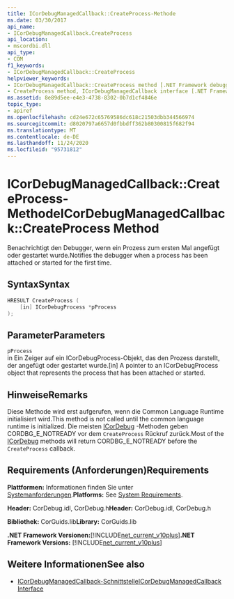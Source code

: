 ```yaml
---
title: ICorDebugManagedCallback::CreateProcess-Methode
ms.date: 03/30/2017
api_name:
- ICorDebugManagedCallback.CreateProcess
api_location:
- mscordbi.dll
api_type:
- COM
f1_keywords:
- ICorDebugManagedCallback::CreateProcess
helpviewer_keywords:
- ICorDebugManagedCallback::CreateProcess method [.NET Framework debugging]
- CreateProcess method, ICorDebugManagedCallback interface [.NET Framework debugging]
ms.assetid: 8e89d5ee-e4e3-4738-8302-0b7d1cf4846e
topic_type:
- apiref
ms.openlocfilehash: cd24e672c65769586dc618c21503dbb344566974
ms.sourcegitcommit: d8020797a6657d0fbbdff362b80300815f682f94
ms.translationtype: MT
ms.contentlocale: de-DE
ms.lasthandoff: 11/24/2020
ms.locfileid: "95731812"
---
```

# <a name="icordebugmanagedcallbackcreateprocess-method"></a><span data-ttu-id="190ce-102">ICorDebugManagedCallback::CreateProcess-Methode</span><span class="sxs-lookup"><span data-stu-id="190ce-102">ICorDebugManagedCallback::CreateProcess Method</span></span>

<span data-ttu-id="190ce-103">Benachrichtigt den Debugger, wenn ein Prozess zum ersten Mal angefügt oder gestartet wurde.</span><span class="sxs-lookup"><span data-stu-id="190ce-103">Notifies the debugger when a process has been attached or started for the first time.</span></span>  
  
## <a name="syntax"></a><span data-ttu-id="190ce-104">Syntax</span><span class="sxs-lookup"><span data-stu-id="190ce-104">Syntax</span></span>  
  
```cpp  
HRESULT CreateProcess (  
    [in] ICorDebugProcess *pProcess  
);  
```  
  
## <a name="parameters"></a><span data-ttu-id="190ce-105">Parameter</span><span class="sxs-lookup"><span data-stu-id="190ce-105">Parameters</span></span>  

 `pProcess`  
 <span data-ttu-id="190ce-106">in Ein Zeiger auf ein ICorDebugProcess-Objekt, das den Prozess darstellt, der angefügt oder gestartet wurde.</span><span class="sxs-lookup"><span data-stu-id="190ce-106">[in] A pointer to an ICorDebugProcess object that represents the process that has been attached or started.</span></span>  
  
## <a name="remarks"></a><span data-ttu-id="190ce-107">Hinweise</span><span class="sxs-lookup"><span data-stu-id="190ce-107">Remarks</span></span>  

 <span data-ttu-id="190ce-108">Diese Methode wird erst aufgerufen, wenn die Common Language Runtime initialisiert wird.</span><span class="sxs-lookup"><span data-stu-id="190ce-108">This method is not called until the common language runtime is initialized.</span></span> <span data-ttu-id="190ce-109">Die meisten [ICorDebug](icordebug-interface.md) -Methoden geben CORDBG_E_NOTREADY vor dem `CreateProcess` Rückruf zurück.</span><span class="sxs-lookup"><span data-stu-id="190ce-109">Most of the [ICorDebug](icordebug-interface.md) methods will return CORDBG_E_NOTREADY before the `CreateProcess` callback.</span></span>  
  
## <a name="requirements"></a><span data-ttu-id="190ce-110">Requirements (Anforderungen)</span><span class="sxs-lookup"><span data-stu-id="190ce-110">Requirements</span></span>  

 <span data-ttu-id="190ce-111">**Plattformen:** Informationen finden Sie unter [Systemanforderungen](../../get-started/system-requirements.md).</span><span class="sxs-lookup"><span data-stu-id="190ce-111">**Platforms:** See [System Requirements](../../get-started/system-requirements.md).</span></span>  
  
 <span data-ttu-id="190ce-112">**Header:** CorDebug.idl, CorDebug.h</span><span class="sxs-lookup"><span data-stu-id="190ce-112">**Header:** CorDebug.idl, CorDebug.h</span></span>  
  
 <span data-ttu-id="190ce-113">**Bibliothek:** CorGuids.lib</span><span class="sxs-lookup"><span data-stu-id="190ce-113">**Library:** CorGuids.lib</span></span>  
  
 <span data-ttu-id="190ce-114">**.NET Framework Versionen:**[!INCLUDE[net_current_v10plus](../../../../includes/net-current-v10plus-md.md)]</span><span class="sxs-lookup"><span data-stu-id="190ce-114">**.NET Framework Versions:** [!INCLUDE[net_current_v10plus](../../../../includes/net-current-v10plus-md.md)]</span></span>  
  
## <a name="see-also"></a><span data-ttu-id="190ce-115">Weitere Informationen</span><span class="sxs-lookup"><span data-stu-id="190ce-115">See also</span></span>

- [<span data-ttu-id="190ce-116">ICorDebugManagedCallback-Schnittstelle</span><span class="sxs-lookup"><span data-stu-id="190ce-116">ICorDebugManagedCallback Interface</span></span>](icordebugmanagedcallback-interface.md)
